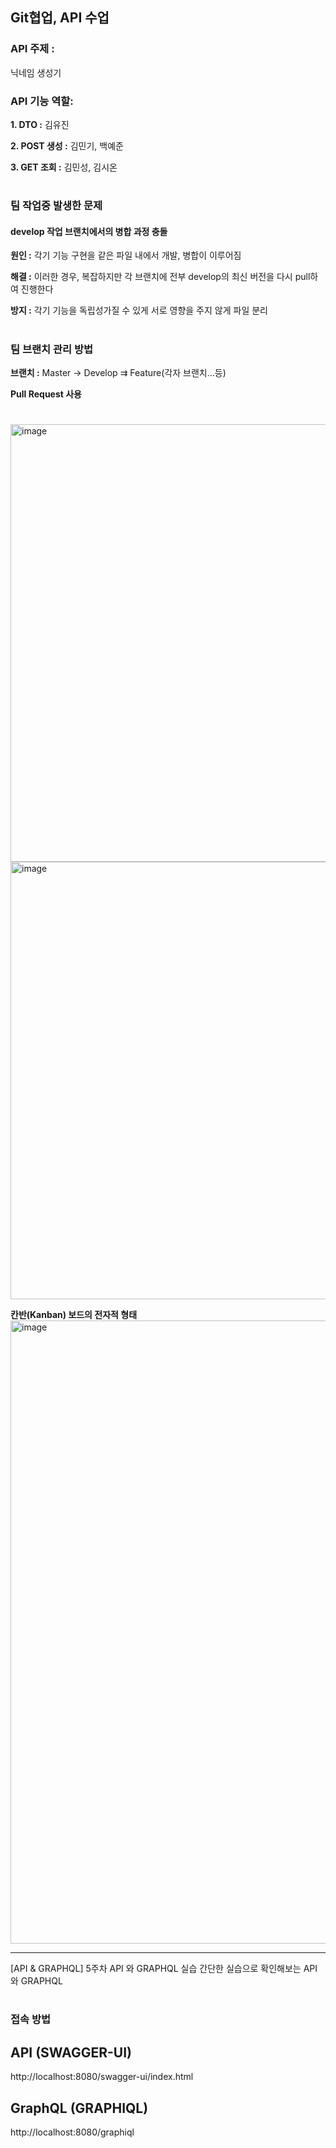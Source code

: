 ## Git협업, API 수업 

### API 주제 : 

닉네임 생성기 

### API 기능 역할: 
**1. DTO :** 김유진 

**2. POST 생성 :** 김민기, 백예준 

**3. GET 조회 :** 김민성, 김시온
#
### 팀 작업중 발생한 문제

#### develop 작업 브랜치에서의 병합 과정 충돌 
**원인 :** 각기 기능 구현을 같은 파일 내에서 개발, 병합이 이루어짐 

**해결 :** 이러한 경우, 복잡하지만 각 브랜치에 전부 develop의 최신 버전을 다시 pull하여 진행한다 

**방지 :** 각기 기능을 독립성가질 수 있게 서로 영향을 주지 않게 파일 분리   
#
### 팀 브랜치 관리 방법 
**브랜치 :** Master -> Develop ⇉ Feature(각자 브랜치...등)  

**Pull Request 사용**  
#
<img width="700" alt="image" src="https://github.com/alscks6521/api-test/assets/112923685/28cd8294-0166-4fd4-9bae-0c887361d871">
<img width="700" alt="image" src="https://github.com/alscks6521/api-test/assets/112923685/f1ef04ce-5f14-4faa-bc39-b5ebc9b7c794">

**칸반(Kanban) 보드의 전자적 형태**
<img width="997" alt="image" src="https://github.com/alscks6521/api-test/assets/112923685/423530b8-20c7-4fe3-b287-cde80dd91cfd">


---

[API & GRAPHQL]
5주차 API 와 GRAPHQL 실습
간단한 실습으로 확인해보는 API 와 GRAPHQL
#
### 접속 방법
## API (SWAGGER-UI)
http://localhost:8080/swagger-ui/index.html

## GraphQL (GRAPHIQL)
http://localhost:8080/graphiql
